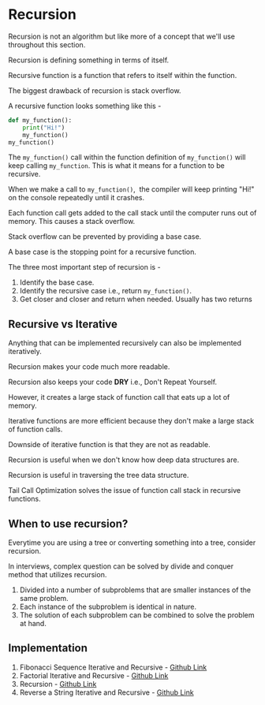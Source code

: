 # Recursion

Recursion is not an algorithm but like more of a concept that we'll use throughout this section.

Recursion is defining something in terms of itself.

Recursive function is a function that refers to itself within the function.

The biggest drawback of recursion is stack overflow.

A recursive function looks something like this -

```python
def my_function():
	print("Hi!")
	my_function()
my_function()
```

The `my_function()` call within the function definition of `my_function()` will keep calling `my_function`. This is what it means for a function to be recursive.

When we make a call to `my_function()`,  the compiler will keep printing "Hi!" on the console repeatedly until it crashes.

Each function call gets added to the call stack until the computer runs out of memory. This causes a stack overflow.

Stack overflow can be prevented by providing a base case.

A base case is the stopping point for a recursive function.

The three most important step of recursion is -

1. Identify the base case.
2. Identify the recursive case i.e., return `my_function()`.
3. Get closer and closer and return when needed. Usually has two returns

## Recursive vs Iterative

Anything that can be implemented recursively can also be implemented iteratively.

Recursion makes your code much more readable.

Recursion also keeps your code **DRY** i.e., Don't Repeat Yourself.

However, it creates a large stack of function call that eats up a lot of memory.

Iterative functions are more efficient because they don't make a large stack of function calls.

Downside of iterative function is that they are not as readable.

Recursion is useful when we don't know how deep data structures are.

Recursion is useful in traversing the tree data structure.

Tail Call Optimization solves the issue of function call stack in recursive functions.

## When to use recursion?

Everytime you are using a tree or converting something into a tree, consider recursion.

In interviews, complex question can be solved by divide and conquer method that utilizes recursion.

1. Divided into a number of subproblems that are smaller instances of the same problem.
2. Each instance of the subproblem is identical in nature.
3. The solution of each subproblem can be combined to solve the problem at hand.

## Implementation

1. Fibonacci Sequence Iterative and Recursive - [Github Link](https://github.com/grandeurkoe/data-structures-and-algorithms/tree/4f0a0409009e63683acc86bdb94471532b085e7e/algorithms/recursion/fibonacci-sequence-iterative-and-recursive)
2. Factorial Iterative and Recursive - [Github Link](https://github.com/grandeurkoe/data-structures-and-algorithms/tree/4f0a0409009e63683acc86bdb94471532b085e7e/algorithms/recursion/find-factorial-iterative-and-recursive)
3. Recursion - [Github Link](https://github.com/grandeurkoe/data-structures-and-algorithms/tree/4f0a0409009e63683acc86bdb94471532b085e7e/algorithms/recursion/recursion)
4. Reverse a String Iterative and Recursive - [Github Link](https://github.com/grandeurkoe/data-structures-and-algorithms/tree/4f0a0409009e63683acc86bdb94471532b085e7e/algorithms/recursion/reverse-a-string-iterative-and-recursive)